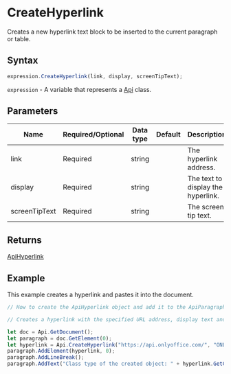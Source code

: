 # CreateHyperlink

Creates a new hyperlink text block to be inserted to the current paragraph or table.

## Syntax

```javascript
expression.CreateHyperlink(link, display, screenTipText);
```

`expression` - A variable that represents a [Api](../Api.md) class.

## Parameters

| **Name** | **Required/Optional** | **Data type** | **Default** | **Description** |
| ------------- | ------------- | ------------- | ------------- | ------------- |
| link | Required | string |  | The hyperlink address. |
| display | Required | string |  | The text to display the hyperlink. |
| screenTipText | Required | string |  | The screen tip text. |

## Returns

[ApiHyperlink](../../ApiHyperlink/ApiHyperlink.md)

## Example

This example creates a hyperlink and pastes it into the document.

```javascript editor-docx
// How to create the ApiHyperlink object and add it to the ApiParagraph class.

// Creates a hyperlink with the specified URL address, display text and tip text and adds it to the first paragraph of the document.

let doc = Api.GetDocument();
let paragraph = doc.GetElement(0);
let hyperlink = Api.CreateHyperlink("https://api.onlyoffice.com/", "ONLYOFFICE Document Builder", "ONLYOFFICE for developers");
paragraph.AddElement(hyperlink, 0);
paragraph.AddLineBreak();
paragraph.AddText("Class type of the created object: " + hyperlink.GetClassType());
```
